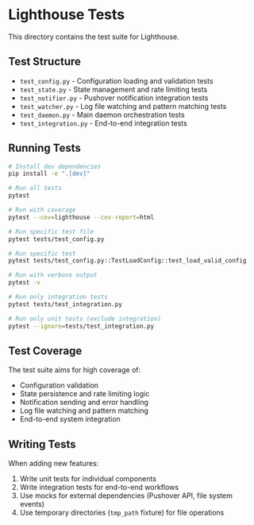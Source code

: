 # Lighthouse Tests

This directory contains the test suite for Lighthouse.

## Test Structure

- `test_config.py` - Configuration loading and validation tests
- `test_state.py` - State management and rate limiting tests
- `test_notifier.py` - Pushover notification integration tests
- `test_watcher.py` - Log file watching and pattern matching tests
- `test_daemon.py` - Main daemon orchestration tests
- `test_integration.py` - End-to-end integration tests

## Running Tests

```bash
# Install dev dependencies
pip install -e ".[dev]"

# Run all tests
pytest

# Run with coverage
pytest --cov=lighthouse --cov-report=html

# Run specific test file
pytest tests/test_config.py

# Run specific test
pytest tests/test_config.py::TestLoadConfig::test_load_valid_config

# Run with verbose output
pytest -v

# Run only integration tests
pytest tests/test_integration.py

# Run only unit tests (exclude integration)
pytest --ignore=tests/test_integration.py
```

## Test Coverage

The test suite aims for high coverage of:
- Configuration validation
- State persistence and rate limiting logic
- Notification sending and error handling
- Log file watching and pattern matching
- End-to-end system integration

## Writing Tests

When adding new features:
1. Write unit tests for individual components
2. Write integration tests for end-to-end workflows
3. Use mocks for external dependencies (Pushover API, file system events)
4. Use temporary directories (`tmp_path` fixture) for file operations
